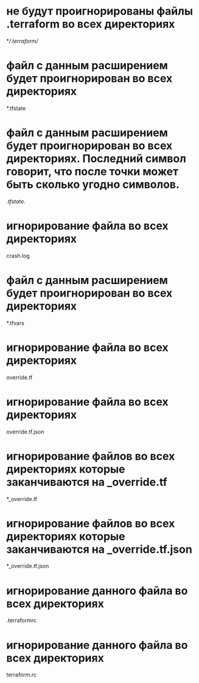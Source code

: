 # не будут проигнорированы файлы .terraform во всех директориях
**/.terraform/* 

# файл с данным расширением будет проигнорирован во всех директориях
*.tfstate

# файл с данным расширением будет проигнорирован во всех директориях. Последний символ говорит, что после точки может быть сколько угодно символов.
*.tfstate.*

# игнорирование файла во всех директориях
crash.log

# файл с данным расширением будет проигнорирован во всех директориях
*.tfvars

# игнорирование файла во всех директориях
override.tf

# игнорирование файла во всех директориях
override.tf.json

# игнорирование файлов во всех директориях которые заканчиваются на _override.tf
*_override.tf

# игнорирование файлов во всех директориях которые заканчиваются на _override.tf.json
*_override.tf.json

# игнорирование данного файла во всех директориях
.terraformrc

# игнорирование данного файла во всех директориях
terraform.rc
